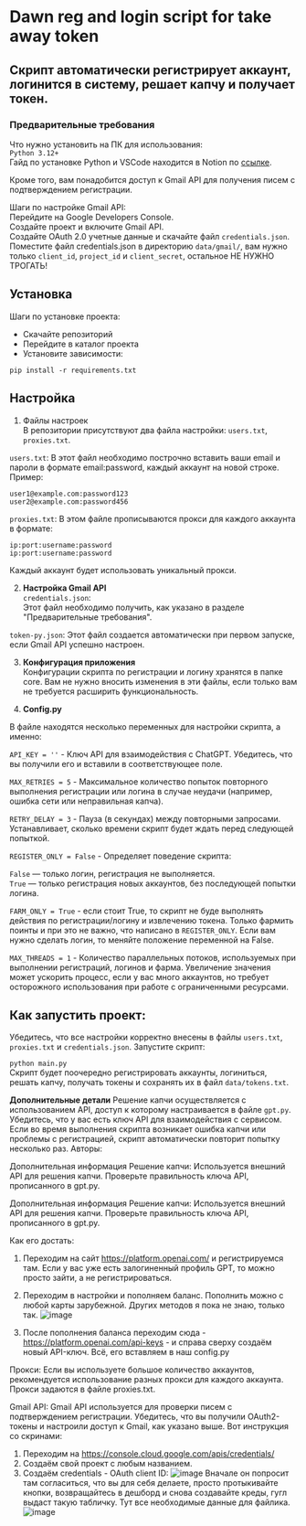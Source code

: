 # Dawn reg and login script for take away token  
## Скрипт автоматически регистрирует аккаунт, логинится в систему, решает капчу и получает токен.  
### Предварительные требования  
Что нужно установить на ПК для использования:  
`Python 3.12+`  
Гайд по установке Python и VSCode находится в Notion по [ссылке](https://www.notion.so/crypto-davy/ecae4770d89741a8aef963563f2c267e#4fc269e4b9fe4b49a405daf2ed019b7e).

Кроме того, вам понадобится доступ к Gmail API для получения писем с подтверждением регистрации.

Шаги по настройке Gmail API:  
Перейдите на Google Developers Console.  
Создайте проект и включите Gmail API.  
Создайте OAuth 2.0 учетные данные и скачайте файл `credentials.json`.  
Поместите файл credentials.json в директорию `data/gmail/`, вам нужно только `client_id`, `project_id` и 
`client_secret`, остальное НЕ НУЖНО ТРОГАТЬ!
  
## Установка  
Шаги по установке проекта:  

- Скачайте репозиторий  
- Перейдите в каталог проекта  
- Установите зависимости:  

`pip install -r requirements.txt`  
  
## Настройка  
1. Файлы настроек  
В репозитории присутствуют два файла настройки: ``users.txt``, ``proxies.txt``.

`users.txt`:
В этот файл необходимо построчно вставить ваши email и пароли в формате email:password, каждый аккаунт на новой строке. Пример:
```
user1@example.com:password123
user2@example.com:password456
```
`proxies.txt`:
В этом файле прописываются прокси для каждого аккаунта в формате:
```
ip:port:username:password
ip:port:username:password
```
Каждый аккаунт будет использовать уникальный прокси.  

2. **Настройка Gmail API**  
`credentials.json`:  
Этот файл необходимо получить, как указано в разделе "Предварительные требования".

`token-py.json`:
Этот файл создается автоматически при первом запуске, если Gmail API успешно настроен.

3. **Конфигурация приложения**  
Конфигурации скрипта по регистрации и логину хранятся в папке core. Вам не нужно вносить изменения в эти файлы, если только вам не требуется расширить функциональность.

4. **Config.py**


В файле находятся несколько переменных для настройки скрипта, а именно:  
  
`API_KEY = ''` - Ключ API для взаимодействия с ChatGPT. Убедитесь, что вы получили его и вставили в соответствующее поле.  

`MAX_RETRIES = 5` - Максимальное количество попыток повторного выполнения регистрации или логина в случае неудачи (например, ошибка сети или неправильная капча).  

`RETRY_DELAY = 3` - Пауза (в секундах) между повторными запросами. Устанавливает, сколько времени скрипт будет ждать перед следующей попыткой.  

`REGISTER_ONLY = False` - Определяет поведение скрипта:  

`False` — только логин, регистрация не выполняется.  
`True` — только регистрация новых аккаунтов, без последующей попытки логина.  

`FARM_ONLY = True` - если стоит True, то скрипт не буде выполнять действия по регистрации/логину и извлечению токена. Только фармить поинты и при это не важно, что написано в `REGISTER_ONLY`. Если вам нужно сделать логин, то меняйте положение переменной на False.  

`MAX_THREADS = 1` - Количество параллельных потоков, используемых при выполнении регистраций, логинов и фарма. Увеличение значения может ускорить процесс, если у вас много аккаунтов, но требует осторожного использования при работе с ограниченными ресурсами.  
## Как запустить проект:  
Убедитесь, что все настройки корректно внесены в файлы `users.txt`, `proxies.txt` и `credentials.json`.
Запустите скрипт:  

`python main.py`  
Скрипт будет поочередно регистрировать аккаунты, логиниться, решать капчу, получать токены и сохранять их в файл `data/tokens.txt`.

**Дополнительные детали**
Решение капчи осуществляется с использованием API, доступ к которому настраивается в файле `gpt.py`. Убедитесь, что у вас есть ключ API для взаимодействия с сервисом.
Если во время выполнения скрипта возникает ошибка капчи или проблемы с регистрацией, скрипт автоматически повторит попытку несколько раз.
Авторы:


Дополнительная информация
Решение капчи:
Используется внешний API для решения капчи. Проверьте правильность ключа API, прописанного в gpt.py.

Дополнительная информация
Решение капчи:
Используется внешний API для решения капчи. Проверьте правильность ключа API, прописанного в gpt.py.

Как его достать:
1) Переходим на сайт https://platform.openai.com/ и регистрируемся там. Если у вас уже есть залогиненный профиль GPT, то можно просто зайти, а не регистрироваться.

2) Переходим в настройки и пополняем баланс. Пополнить можно с любой карты зарубежной. Других методов я пока не знаю, только так.
![image](https://github.com/user-attachments/assets/0e3b40f6-c146-44c2-94cf-5104fb66ed81)

3) После пополнения баланса переходим сюда - https://platform.openai.com/api-keys - и справа сверху создаём новый API-ключ. Всё, его вставляем в наш config.py


Прокси:
Если вы используете большое количество аккаунтов, рекомендуется использование разных прокси для каждого аккаунта. Прокси задаются в файле proxies.txt.

Gmail API:
Gmail API используется для проверки писем с подтверждением регистрации. Убедитесь, что вы получили OAuth2-токены и настроили доступ к Gmail, как указано выше. Вот инструкция со скринами:

1. Переходим на https://console.cloud.google.com/apis/credentials/
2. Создаём свой проект с любым названием.
3. Создаём credentials - OAuth client ID: ![image](https://github.com/user-attachments/assets/17b4bcec-1757-4c97-b449-9249df5644ef)
Вначале он попросит там согласиться, что вы для себя делаете, просто протыкивайте кнопки, возвращайтесь в дешборд и снова создавайте креды, гугл выдаст такую табличку. Тут все необходимые данные для файлика.  
![image](https://github.com/user-attachments/assets/82930624-07b0-4c43-b029-41ca69e50a22)
